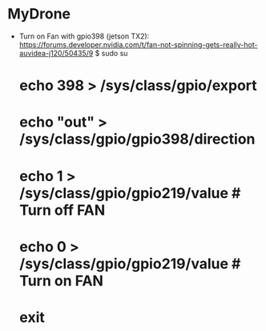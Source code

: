 # MyDrone
- Turn on Fan with gpio398 (jetson TX2): https://forums.developer.nvidia.com/t/fan-not-spinning-gets-really-hot-auvidea-j120/50435/9
	$ sudo su
	# echo 398 > /sys/class/gpio/export
	# echo "out" > /sys/class/gpio/gpio398/direction
	# echo 1 > /sys/class/gpio/gpio219/value # Turn off FAN
	# echo 0 > /sys/class/gpio/gpio219/value # Turn on FAN
	# exit
